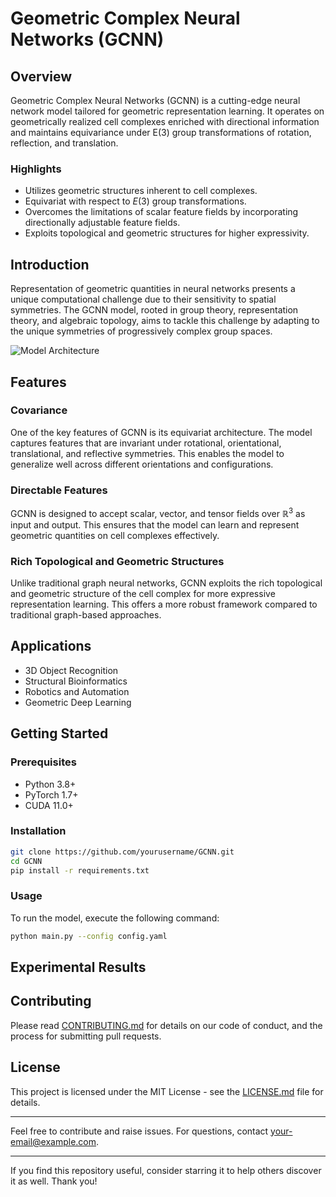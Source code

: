 # Geometric Complex Neural Networks (GCNN)

## Overview

Geometric Complex Neural Networks (GCNN) is a cutting-edge neural network model tailored for geometric representation learning. It operates on geometrically realized cell complexes enriched with directional information and maintains equivariance under $\mathrm{E}(3)$ group transformations of rotation, reflection, and translation.

### Highlights

- Utilizes geometric structures inherent to cell complexes.
- Equivariat with respect to $E(3)$ group transformations.
- Overcomes the limitations of scalar feature fields by incorporating directionally adjustable feature fields.
- Exploits topological and geometric structures for higher expressivity.

## Introduction

Representation of geometric quantities in neural networks presents a unique computational challenge due to their sensitivity to spatial symmetries. The GCNN model, rooted in group theory, representation theory, and algebraic topology, aims to tackle this challenge by adapting to the unique symmetries of progressively complex group spaces.

![Model Architecture](./gcnn-architecture.png)

## Features

### Covariance

One of the key features of GCNN is its equivariat architecture. The model captures features that are invariant under rotational, orientational, translational, and reflective symmetries. This enables the model to generalize well across different orientations and configurations.

### Directable Features

GCNN is designed to accept scalar, vector, and tensor fields over $\mathbb{R}^3$ as input and output. This ensures that the model can learn and represent geometric quantities on cell complexes effectively.

### Rich Topological and Geometric Structures

Unlike traditional graph neural networks, GCNN exploits the rich topological and geometric structure of the cell complex for more expressive representation learning. This offers a more robust framework compared to traditional graph-based approaches.

## Applications

- 3D Object Recognition
- Structural Bioinformatics
- Robotics and Automation
- Geometric Deep Learning

## Getting Started

### Prerequisites

- Python 3.8+
- PyTorch 1.7+
- CUDA 11.0+

### Installation

```bash
git clone https://github.com/yourusername/GCNN.git
cd GCNN
pip install -r requirements.txt
```

### Usage

To run the model, execute the following command:

```bash
python main.py --config config.yaml
```

## Experimental Results



## Contributing

Please read [CONTRIBUTING.md](./CONTRIBUTING.md) for details on our code of conduct, and the process for submitting pull requests.

## License

This project is licensed under the MIT License - see the [LICENSE.md](LICENSE.md) file for details.

---

Feel free to contribute and raise issues. For questions, contact [your-email@example.com](mailto:your-email@example.com).

---

If you find this repository useful, consider starring it to help others discover it as well. Thank you!

